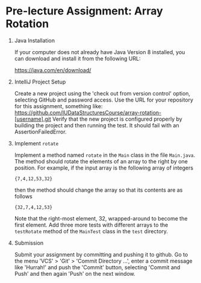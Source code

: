 # Pre-lecture Assignment: Array Rotation

1. Java Installation

   If your computer does not already have Java Version 8 installed,
   you can download and install it from the following URL:
   
   https://java.com/en/download/

2. IntelliJ Project Setup 

    Create a new project using the 'check out from version control'
    option, selecting GitHub and password access. Use the URL for
    your repository for this assignment, something like:
    https://github.com/IUDataStructuresCourse/array-rotation-[username].git
    Verify that the new project is configured properly by building the
    project and then running the test. It should fail with an AssertionFailedError.

3. Implement `rotate`

    Implement a method named `rotate` in the `Main` class in the file
    `Main.java`. The method should rotate the elements of an array to the
    right by one position.  For example, if the input array is the
    following array of integers

    ~~~~
    {7,4,12,53,32}
    ~~~~

    then the method should change the array so that its contents are as follows

    ~~~~
    {32,7,4,12,53}
    ~~~~

    Note that the right-most element, 32, wrapped-around to become the
    first element. Add three more tests with different arrays to the
    `testRotate` method of the `MainTest` class in the `test` directory.

4. Submission
 
     Submit your assignment by committing and pushing it to github.
     Go to the menu 'VCS' > 'Git' > 'Commit Directory ...',
     enter a commit message like 'Hurrah!' and push the 'Commit'
     button, selecting 'Commit and Push' and then again 'Push'
     on the next window.
  
